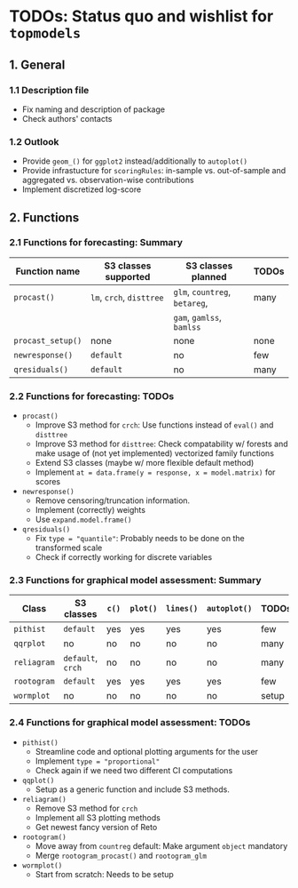 # TODOs: Status quo and wishlist for `topmodels`

## 1. General
### 1.1 Description file
* Fix naming and description of package
* Check authors' contacts

### 1.2 Outlook
* Provide `geom_()` for `ggplot2` instead/additionally to `autoplot()`
* Provide infrastucture for `scoringRules`: in-sample vs. out-of-sample  and aggregated vs. observation-wise contributions
* Implement discretized log-score

## 2. Functions

### 2.1 Functions for forecasting: Summary

Function name | S3 classes supported | S3 classes planned | TODOs
--- | --- | --- | ---
`procast()` | `lm`, `crch`, `disttree` | `glm`, `countreg`, `betareg`, | many
 |  |  | `gam`, `gamlss`, `bamlss` | 
`procast_setup()` | none | none | none
`newresponse()` | `default` | no | few
`qresiduals()` | `default` | no | many 

### 2.2 Functions for forecasting: TODOs
* `procast()` 
    * Improve S3 method for `crch`: Use functions instead of `eval()` and `disttree`
    * Improve S3 method for `disttree`: Check compatability w/ forests and make usage of (not yet implemented) vectorized family functions
    * Extend S3 classes (maybe w/ more flexible default method)
    * Implement `at = data.frame(y = response, x = model.matrix)` for scores
* `newresponse()`
    * Remove censoring/truncation information.
    * Implement (correctly) weights
    * Use `expand.model.frame()` 
* `qresiduals()`
    * Fix `type = "quantile"`: Probably needs to be done on the transformed scale
    * Check if correctly working for discrete variables

### 2.3 Functions for graphical model assessment: Summary

Class | S3 classes | `c()` | `plot()` | `lines()` | `autoplot()` | TODOs
--- | --- | --- | --- | --- | --- | ---
`pithist` | `default` | yes | yes | yes | yes | few
`qqrplot` | no | no | no | no | no | many 
`reliagram` | `default`, `crch` | no | no | no | no | many
`rootogram` | `default`| yes | yes | yes | yes | few
`wormplot` | no | no | no | no | no | setup

### 2.4 Functions for graphical model assessment: TODOs
* `pithist()`
    * Streamline code and optional plotting arguments for the user
    * Implement `type = "proportional"`
    * Check again if we need two different CI computations
* `qqplot()`
    * Setup as a generic function and include S3 methods. 
* `reliagram()`
    * Remove S3 method for `crch`
    * Implement all S3 plotting methods
    * Get newest fancy version of Reto
* `rootogram()`
    * Move away from `countreg` default: Make argument `object` mandatory
    * Merge `rootogram_procast()` and `rootogram_glm`
* `wormplot()`
    * Start from scratch: Needs to be setup
